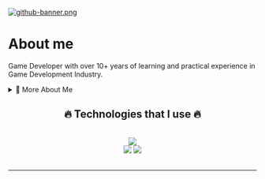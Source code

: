 [![github-banner.png](https://i.postimg.cc/gj1ZfRg6/github-banner.png)](https://postimg.cc/N27FXyqg)

# About me
Game Developer with over 10+ years of learning and practical experience in Game Development Industry.

<details>
  <summary>📂 More About Me</summary>
  I'm Eslam Samir, an experienced Game Developer with a decade of learning and consistently improving as a game developer by helping clients and companies achieve results.

  Finishing games is a priority, and that's what I'm good at developing games, creating complex systems, building tools, leading teams, improving and optimizing workflow and pipelines.

  As a game developer, I mostly work in Unity while having experience in Unreal, Godot, and custom/private engines. I'm also proficient in multiple programming languages and paradigms like the C family, Rust, Python, Dart, JavaScript, and much more.


  **Contacts**
  Feel free to reach out.


</details>

<h2 align="center">🔥 Technologies that I use 🔥</h2>
<br/>
<div align="center">
    <img src="https://skillicons.dev/icons?i=unity,godot,unreal,tauri,rust,raspberrypi,py,java,go,flutter,electron,c,cs,cpp" /><br>
    <img src="https://skillicons.dev/icons?i=js,react,bootstrap,tailwind,vercel,nextjs," />
    <img src="https://skillicons.dev/icons?i=mysql,mongodb,supabase,prisma,firebase" /><br>
</div>

<br/>
<hr/>
